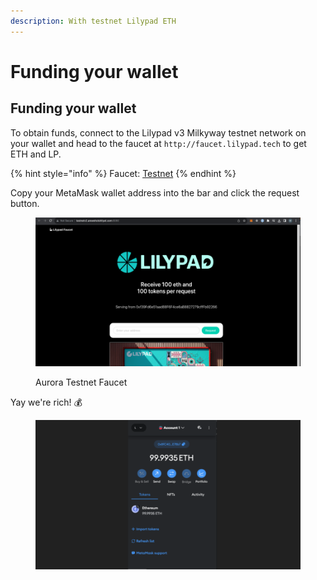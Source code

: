 ```yaml
---
description: With testnet Lilypad ETH
---
```


# Funding your wallet

## Funding your wallet

To obtain funds, connect to the Lilypad v3 Milkyway testnet network on your wallet and head to the faucet at `http://faucet.lilypad.tech` to get ETH and LP.

{% hint style="info" %}
Faucet: [Testnet](http://faucet.lilypad.tech)
{% endhint %}

Copy your MetaMask wallet address into the bar and click the request button.

<figure><img src="../../.gitbook/assets/wallet_lp.png" alt=""><figcaption><p>Aurora Testnet Faucet</p></figcaption></figure>

Yay we're rich! :moneybag:

<figure><img src="../../.gitbook/assets/wallet_final.png" alt=""><figcaption></figcaption></figure>
